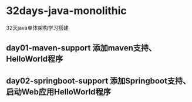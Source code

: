 # 32days-java-monolithic
32天java单体架构学习搭建

## day01-maven-support 添加maven支持、HelloWorld程序

## day02-springboot-support 添加Springboot支持、启动Web应用HelloWorld程序


